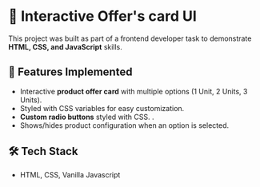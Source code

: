 # 🎨 Interactive Offer's card UI  

This project was built as part of a frontend developer task to demonstrate **HTML, CSS, and JavaScript** skills.  

## 📌 Features Implemented
- Interactive **product offer card** with multiple options (1 Unit, 2 Units, 3 Units).  
- Styled with CSS variables for easy customization.  
- **Custom radio buttons** styled with CSS.  .  
- Shows/hides product configuration when an option is selected.  

## 🛠️ Tech Stack
- HTML, CSS, Vanilla Javascript
  
